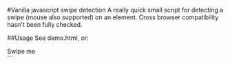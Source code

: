#Vanilla javascript swipe detection
A really quick small script for detecting a swipe (mouse also supported) on an element.
Cross browser compatibility hasn't been fully checked.

##Usage
See demo.html, or:

<div id="swipe">Swipe me</div>
<script src="vswipe.js"></script>
<script>
swipe.attach("swipe", function(swipe){
  if ( swipe > 0 ) {
    var direction = "";
    switch ( swipe ) {
      case 1:
      direction = "left";
      break;
      case 2:
      direction = "right";
      break;
      case 3:
      direction = "up";
      break;
      case 4:
      direction = "down";
      break;
    }
    alert("You swiped " + direction);
  }
  });
</script>
```
